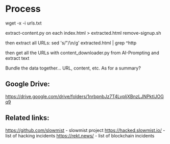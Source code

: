 # Process

wget -x -i urls.txt

extract-content.py on each index.html > extracted.html
remove-signup.sh

then extract all URLs:
sed 's/"/\n/g' extracted.html  | grep ^http

then get all the URLs with content_downloader.py from AI-Prompting and extract text

Bundle the data together... URL, content, etc. As for a summary?

## Google Drive:

https://drive.google.com/drive/folders/1nrbpnbJz7T4LvpljXBnzLJNPktlJOGq9

## Related links:

https://github.com/slowmist - slowmist project
https://hacked.slowmist.io/ - list of hacking incidents
https://rekt.news/ - list of blockchain incidents
